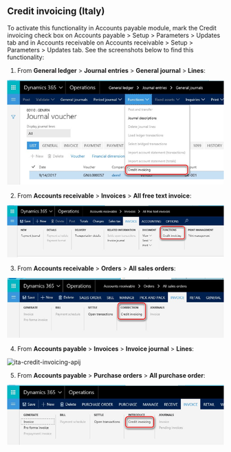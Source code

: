 ## Credit invoicing (Italy)

To activate this functionality in Accounts payable module, mark the Credit invoicing check box on Accounts payable > Setup > Parameters > Updates tab and in Accounts receivable on Accounts receivable > Setup > Parameters > Updates tab.
See the screenshots below to find this functionality:

1. From **General ledger** > **Journal entries** > **General journal** > **Lines**:

![ita-credit-invoicing-gl](./media/ita-credit-invoicing-gl.png)

2. From **Accounts receivable** > **Invoices** > **All free text invoice**:

![ita-credit-invoicing-fti](./media/ita-credit-invoicing-fti.png)

3. From **Accounts receivable** > **Orders** > **All sales orders**:

![ita-credit-invoicing-so](./media/ita-credit-invoicing-so.png)

4. From **Accounts payable** > **Invoices** > **Invoice journal** > **Lines**:

![ita-credit-invoicing-apij](./media/ita-credit-invoicing-apuj.png)

5. From **Accounts payable** > **Purchase orders** > **All purchase order**:

![ita-credit-invoicing-po](./media/ita-credit-invoicing-po.png)
